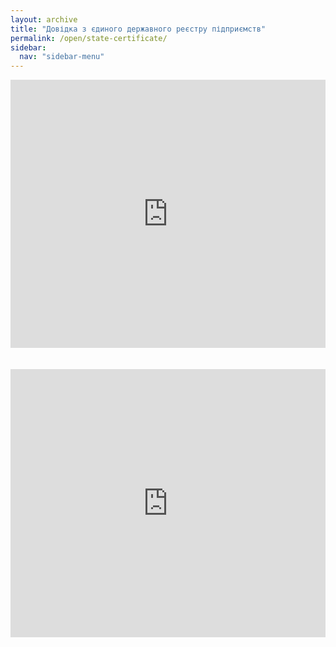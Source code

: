 ```yaml
---
layout: archive
title: "Довідка з єдиного державного реєстру підприємств"
permalink: /open/state-certificate/
sidebar:
  nav: "sidebar-menu"
---
```


<div style="left: 0; width: 100%; height: 0; position: relative; padding-bottom: 85.0847%;"><iframe src="https://drive.google.com/file/d/1CHrmvZNC3AkZn7UTBCjtRjZz_9VCNKG9/preview" style="border: 0; top: 0; left: 0; width: 100%; height: 100%; position: absolute;" allowfullscreen></iframe></div>

<br>
<br>

<div style="left: 0; width: 100%; height: 0; position: relative; padding-bottom: 85.0847%;"><iframe src="https://drive.google.com/file/d/1dSxDw8zsznA-ShTLBKBftmT7nVrtK1go/preview" style="border: 0; top: 0; left: 0; width: 100%; height: 100%; position: absolute;" allowfullscreen></iframe></div>


